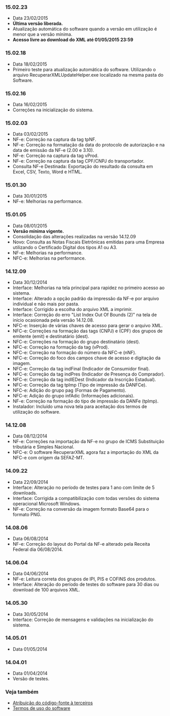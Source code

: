 ### 15.02.23 ###
  * Data 23/02/2015
  * **Última versão liberada.**
  * Atualização automática do software quando a versão em utilização é menor que a versão mínima.
  * **Acesso livre ao download do XML até 01/05/2015 23:59**

### 15.02.18 ###
  * Data 18/02/2015
  * Primeiro teste para atualização automática do software. Utilizando o arquivo RecuperarXMLUpdateHelper.exe localizado na mesma pasta do Software.

### 15.02.16 ###
  * Data 16/02/2015
  * Correções na inicialização do sistema.

### 15.02.03 ###
  * Data 03/02/2015
  * NF-e: Correção na captura da tag tpNF.
  * NF-e: Correção na formatação da data do protocolo de autorização e na data de emissão da NF-e (2.00 e 3.10).
  * NF-e: Correção na captura da tag vProd.
  * NF-e: Correção na captura da tag CPF/CNPJ do transportador.
  * Consulta NF-e Destinada: Exportação do resultado da consulta em Excel, CSV, Texto, Word e HTML.

### 15.01.30 ###
  * Data 30/01/2015
  * NF-e: Melhorias na performance.

### 15.01.05 ###
  * Data 08/01/2015
  * **Versão mínima vigente.**
  * Consolidação das alterações realizadas na versão 14.12.09
  * Novo: Consulta as Notas Fiscais Eletrônicas emitidas para uma Empresa utilizando o Certificado Digital dos tipos A1 ou A3.
  * NF-e: Melhorias na performance.
  * NFC-e: Melhorias na performance.

### 14.12.09 ###
  * Data 30/12/2014
  * Interface: Melhorias na tela principal para rapidez no primeiro acesso ao sistema.
  * Interface: Alterado a opção padrão da impressão da NF-e por arquivo individual e não mais por pasta.
  * Interface: Corrigido a escolha do arquivo XML a imprimir.
  * Interface: Correção do erro "List Index Out Of Bounds (2)" na tela de início ocasionada pela versão 14.12.08.
  * NFC-e: Inserção de várias chaves de acesso para gerar o arquivo XML.
  * NFC-e: Correções na formação das tags (CNPJ) e (CPF) dos grupos de emitente (emit) e destinatário (dest).
  * NFC-e: Correções na formação do grupo destinatário (dest).
  * NFC-e: Correção na formação da tag (vProd).
  * NFC-e: Correção na formação do número da NFC-e (nNF).
  * NFC-e: Correção do foco dos campos chave de acesso e digitação da imagem.
  * NFC-e: Correção da tag indFinal (Indicador de Consumidor final).
  * NFC-e: Correção da tag indPres (Indicador de Presença do Comprador).
  * NFC-e: Correção da tag indIEDest (Indicador da Inscrição Estadual).
  * NFC-e: Correção da tag tpImp (Tipo de impressão da DANFCe).
  * NFC-e: Adição do grupo pag (Formas de Pagamento).
  * NFC-e: Adição do grupo infAdic (Informações adicionais).
  * NF-e: Correção na formação do tipo de impressão da DANFe (tpImp).
  * Instalador: Incluído uma nova tela para aceitação dos termos de utilização do software.

### 14.12.08 ###
  * Data 08/12/2014
  * NF-e: Correções na importação da NF-e no grupo de ICMS Substituição tributária e Simples Nacional.
  * NFC-e: O software RecuperarXML agora faz a importação do XML da NFC-e com origem da SEFAZ-MT.

### 14.09.22 ###
  * Data 22/09/2014
  * Interface: Alteração no período de testes para 1 ano com limite de 5 downloads.
  * Interface: Corrigida a compatibilização com todas versões do sistema operacional Microsoft Windows.
  * NF-e: Correção na conversão da imagem formato Base64 para o formato PNG.

### 14.08.06 ###
  * Data 06/08/2014
  * NF-e: Correção do layout do Portal da NF-e alterado pela Receita Federal dia 06/08/2014.

### 14.06.04 ###
  * Data 04/06/2014
  * NF-e: Leitura correta dos grupos de IPI, PIS e COFINS dos produtos.
  * Interface: Alteração do período de testes do software para 30 dias ou download de 100 arquivos XML.

### 14.05.30 ###
  * Data 30/05/2014
  * Interface: Correção de mensagens e validações na inicialização do sistema.

### 14.05.01 ###
  * Data 01/05/2014

### 14.04.01 ###
  * Data 01/04/2014
  * Versão de testes.

### Veja também ###
  * [Atribuição do código-fonte à terceiros](http://code.google.com/p/recuperarxml/wiki/AtribuicaodeCodigo)
  * [Termos de uso do software](http://code.google.com/p/recuperarxml/wiki/TermosdeUso)